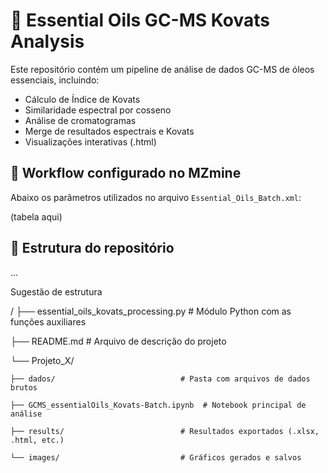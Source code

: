# 🧪 Essential Oils GC-MS Kovats Analysis

Este repositório contém um pipeline de análise de dados GC-MS de óleos essenciais, incluindo:

- Cálculo de Índice de Kovats
- Similaridade espectral por cosseno
- Análise de cromatogramas
- Merge de resultados espectrais e Kovats
- Visualizações interativas (.html)

## 🚩 Workflow configurado no MZmine

Abaixo os parâmetros utilizados no arquivo `Essential_Oils_Batch.xml`:

(tabela aqui)

## 📂 Estrutura do repositório

...
 

Sugestão de estrutura

/
├── essential_oils_kovats_processing.py   # Módulo Python com as funções auxiliares

├── README.md                             # Arquivo de descrição do projeto

└── Projeto_X/

    ├── dados/                            # Pasta com arquivos de dados brutos
    
    ├── GCMS_essentialOils_Kovats-Batch.ipynb  # Notebook principal de análise
    
    ├── results/                          # Resultados exportados (.xlsx, .html, etc.)
    
    └── images/                           # Gráficos gerados e salvos


